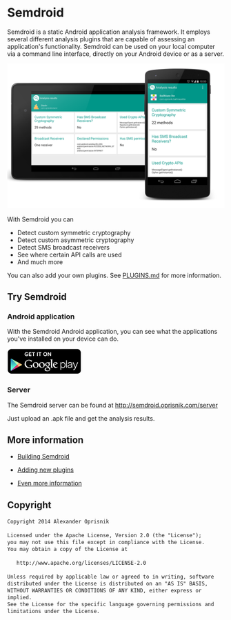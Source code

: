 # Semdroid

Semdroid is a static Android application analysis framework.
It employs several different analysis plugins that are capable of assessing an application's functionality.
Semdroid can be used on your local computer via a command line interface, directly on your Android
device or as a server.

![Semdroid](art/hero.png)

With Semdroid you can

* Detect custom symmetric cryptography
* Detect custom asymmetric cryptography
* Detect SMS broadcast receivers
* See where certain API calls are used
* And much more

You can also add your own plugins.
See [PLUGINS.md](doc/PLUGINS.md) for more information.

## Try Semdroid

### Android application

With the Semdroid Android application, you can see what the applications you've installed on your device can do.


[![Get it on Google Play](semdroid-server/src/main/webapp/images/brand/en_generic_rgb_wo_60.png)](https://play.google.com/store/apps/details?id=com.oprisnik.semdroid)

### Server

The Semdroid server can be found at http://semdroid.oprisnik.com/server

Just upload an .apk file and get the analysis results.


## More information

* [Building Semdroid](doc/BUILDING.md)

* [Adding new plugins](doc/PLUGINS.md)

* [Even more information](http://semdroid.oprisnik.com)

## Copyright


    Copyright 2014 Alexander Oprisnik

    Licensed under the Apache License, Version 2.0 (the "License");
    you may not use this file except in compliance with the License.
    You may obtain a copy of the License at

       http://www.apache.org/licenses/LICENSE-2.0

    Unless required by applicable law or agreed to in writing, software
    distributed under the License is distributed on an "AS IS" BASIS,
    WITHOUT WARRANTIES OR CONDITIONS OF ANY KIND, either express or implied.
    See the License for the specific language governing permissions and
    limitations under the License.